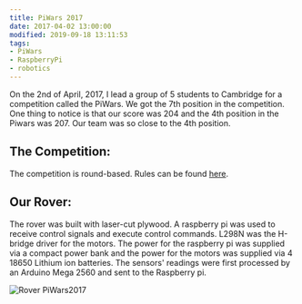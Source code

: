 ```yaml
---
title: PiWars 2017
date: 2017-04-02 13:00:00
modified: 2019-09-18 13:11:53
tags:
- PiWars
- RaspberryPi
- robotics
---
```


On the 2nd of April, 2017, I lead a group of 5 students to Cambridge for a competition called the PiWars. We got the 7th position in the competition. One thing to notice is that our score was 204 and the 4th position in the Piwars was 207. Our team was so close to the 4th position.

<!--more-->

## The Competition:

The competition is round-based. Rules can be found [here](https://piwars.org/).

## Our Rover:

The rover was built with laser-cut plywood. A raspberry pi was used to receive control signals and execute control commands. L298N was the H-bridge driver for the motors. The power for the raspberry pi was supplied via a compact power bank and the power for the motors was supplied via 4 18650 Lithium ion batteries. The sensors' readings were first processed by an Arduino Mega 2560 and sent to the Raspberry pi.

![Rover PiWars2017](PiWars_Rover_1.jpg)

